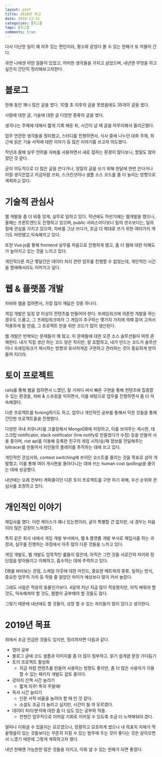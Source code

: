 ```yaml
---
layout: post
title: 2018년 회고
date: 2018-12-31
categories: [회고]
tags: [회고]
comments: true
---
```

    
다사 다난한 일이 꽤 자주 있는 편인지라, 평소와 같았다 볼 수 있는 한해가 또 저물어 간다.

과연 나에겐 어떤 일들이 있었고, 어떠한 생각들을 가지고 살았으며, 내년엔 무엇을 하고 싶은지 간단히 정리해보고자한다.

# 블로그

한해 동안 꽤나 많은 글을 썼다.
10월 초 이후의 글을 못썼음에도 35개의 글을 썼다.

사람에 대한 글, 기술에 대한 글 다양한 종류의 글을 썼다.

생각나는 주제에 대해서 짧게 기록 해둔 뒤, 시간이 날 때 글을 마무리해서 올리곤했다.

업무 연관한 생각들을 정리했고, 스터디를 진행하면서, 식사 중에 나누던 대화 주제, 최근에 읽은 기술 서적에 대한 이야기 등 많은 이야기를 쓰고자 의도했다.

작년과 올해 실무 언어를 자바를 사용하면서 새로 접하는 환경이 많다보니, 할말도 많아졌던 것 같다.

굳이 의도적으로 더 많은 글을 쓴다거나, 양질의 글을 쓰기 위해 한달에 한번 쓴다거나 이럴 생각은없고 지금처럼 쓰되, 스크린샷이나 샘플 소스 코드를 좀 더 늘리는 방향으로 계획하고 있다.

# 기술적 관심사

웹 개발을 좀 더 비중 있게, 실무로 일하고 있다.
작년에도 하반기에는 웹개발을 했으나, 올해는 프론트엔드도 진행하고 있으며, public 서비스이다보니 일의 갯수보다는, 일의 질에 관심을 가지고 있으며, 자바를 그냥 쓰다가, 조금 더 제대로 쓰기 위한 여러가지 계기도 마련됐고,익숙해지고 있다.

또한 Vue.js를 통해 frontend 실무를 처음으로 진행하게 됐고, 좀 더 웹에 대한 이해도가 높아지고 있는 것을 느끼고 있다.

개인적으론 최근 몇달간은 데이터 처리 관련 업무를 진행할 수 없었는데, 개인적인 시간을 할애해서라도 이어가고 싶다.

# 웹 & 플랫폼 개발

자바와 웹을 접하면서, 가장 많이 깨닳은 것중 하나다.

게임 개발은 일정 양 이상의 컨텐츠를 만들어야 한다.
프레임워크에 의존한 개발을 하는 경우도 드물고, 그 프레임워크마저 그 게임이 추구하는 몇가지 가치에 의해 뜯어 고쳐서 적용하게 될 만큼, 그 프로젝트 만을 위한 코드가 많이 생산된다.

웹 개발은 반복되는 문제들이 꽤 많고, 이 문제들에 대한 오픈 소스 솔루션들이 여럿 존재한다.
내가 직접 생산 하는 코드 양은 적지만, 잘 조합하고, 내가 만드는 코드가 솔루션이나 프레임워크가 제시하는 방향과 유사하게끔 구현하고 관리하는 것이 중요하게 받아들여 지더라.

# 토이 프로젝트

rails를 통해 웹을 접하면서 느꼈던, 잘 가져다 써서 빠른 구현을 통해 컨텐츠에 집중할 수 있는 환경을, 자바 & 스프링을 익히면서, 이를 바탕으로 업무를 진행하면서 좀 더 익숙해졌다.

다른 프로젝트를 forking하기도 하고, 업무나 개인적인 공부를 통해서 익힌 것들을 통해 간단한 프로젝트들을 진행했다.

다양한 국내 커뮤니티를 크롤링해서 MongoDB에 저장하고, 이를 보여주는 게시판, 데스크탑 notificator, slack notificator (line notify로 만들었다가 수정) 등을 만들어 사용 중이며, riot api를 이용해 등록한 친구의 게임 시작/승/패 정보를 전달해주는 loltracer를 만들어서 지인들의 플레이를 추적하는 데에 쓰고 있다.

개인적인 관심사와, context switching에 쓰이던 코스트를 줄이는 것을 목표로 삼아 개발했고, 이를 통해 여러 게시판을 돌아다니는 데에 쓰는 human cost (polling)을 줄이는 데에 성공했다.

내년에는 오래 전부터 계획중이던 다른 토이 프로젝트를 구현 하기 위해, 우선 순위와 관심사를 조정하고 있다.


# 개인적인 이야기

재입사를 했다. 이런 케이스가 꽤나 있는편이라, 굳이 특별할 건 없지만, 내 경우는 처음이라 많은 감정이 느껴졌다.

특히 같은 회사 내에서 게임 개발 부서에서, 웹 & 플랫폼 개발 부서로 재입사를 하는 과정과, 실무를 진행하는 과정에서 아주 많이 다른 것들을 느끼고 있다.

게임 개발도, 웹 개발도 암묵적인 룰들이 많은데, 아직은 그런 것들 서로간의 차이와 장단점을 받아들이고 이해하고, 흡수하는 데에 주력하고 있다.

DB를 바라보는 관점, 스케일 아웃에 대한 마인드, 중요한 메트릭의 종류, 일하는 방식, 중요한 업무적 가치 등 작을 줄 알았던 차이가 예상보다 많이 커서 놀랐다.

그래도 사람은 적응의 동물인가보다. 4달여 지난 지금 많이 적응했지만, 아직 배워야 할 것도, 익숙해져야 할 것도, 짬짬이 공부해야 할 것들도 많다.

그렇기 때문에 내년에도 할 것들이, 성장 할 수 있는 꺼리들이 많이 있다고 생각한다.

# 2019년 목표
위에서 조금 언급한 것들도 있지만, 정리하자면 다음과 같다.

* 영어 공부
* 블로그 글에 코드 샘플과 이미지를 좀 더 많이 첨부하고, 읽기 쉽게끔 문장 가다듬기
* 토이 프로젝트 활성화
  * 지금 처럼 컨텐츠를 만들어 사용하는 방향도 좋지만, 좀 더 많은 사용자가 이용할 수 있는 패키지 개발도 검토 중이다.
* 강아지 산책 시간 늘리기
  * 짧게 자주! 특히 주말에!
* 독서 시간 늘리기
  * 인문 서적 비율을 늘려야 할 때 인 것 같다.
  * 소설도 조금 더 늘리고 싶지만, 시간이 될 까 모르겠다.
* 데이터 처리/분석에 대한 좀 더 심도 있는 공부와 적용.
  * 언젠간 업무적으로 이어갈 기회로 이어질 수 있도록 조금 더 노력해둬야 겠다.


얼마나 이뤄낼 수 있을지는 모르겠으나, 장황하고 모호하게 썼으나 내 목표치 자체가 딱 끝맺음이 있는 것들보다는 꾸준히 지킬 수 있는 범주에 두는 것이 좋다는 것은 살아오면서 느꼈기 때문에 그렇게 계획하고자 했다.

내년 한해엔 가능한한 많은 것들을 지키고, 이뤄 낼 수 있는 한해가 되면 좋겠다.